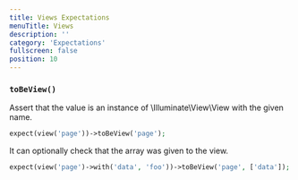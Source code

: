 ```yaml
---
title: Views Expectations
menuTitle: Views
description: ''
category: 'Expectations'
fullscreen: false
position: 10
---
```


### `toBeView()`

Assert that the value is an instance of \Illuminate\View\View with the given name.

```php
expect(view('page'))->toBeView('page');
 ```

It can optionally check that the array was given to the view.
```php
expect(view('page')->with('data', 'foo'))->toBeView('page', ['data']);
 ```



